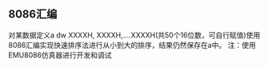 ## 8086汇编  
对某数据定义a dw XXXXH, XXXXH,….XXXXH(共50个16位数，可自行赋值)使用8086汇编实现快速排序法进行从小到大的排序，结果仍然保存在a中。
注：使用EMU8086仿真器进行开发和调试